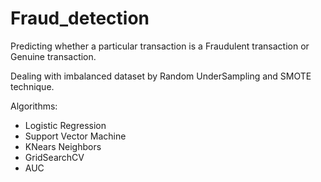 # Fraud_detection
Predicting whether a particular transaction is a Fraudulent transaction or Genuine transaction.

Dealing with imbalanced dataset by Random UnderSampling and SMOTE technique. 

Algorithms:
* Logistic Regression
* Support Vector Machine
* KNears Neighbors
* GridSearchCV
* AUC
